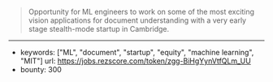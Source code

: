 >Opportunity for ML engineers to work on some of the most exciting vision applications for document understanding with a very early stage stealth-mode startup in Cambridge.
------
- keywords: ["ML", "document", "startup", "equity", "machine learning", "MIT"]
url: https://jobs.rezscore.com/token/zgg-BiHgYynVtfQLm_UU
- bounty: 300
